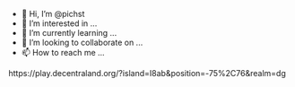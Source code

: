 - 👋 Hi, I’m @pichst
- 👀 I’m interested in ...
- 🌱 I’m currently learning ...
- 💞️ I’m looking to collaborate on ...
- 📫 How to reach me ...

<!---
pichst/pichst is a ✨ special ✨ repository because its `README.md` (this file) appears on your GitHub profile.
You can click the Preview link to take a look at your changes.
--->https://play.decentraland.org/?island=I8ab&position=-75%2C76&realm=dg


